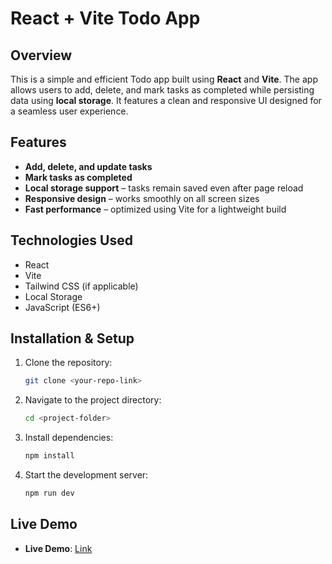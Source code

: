 # React + Vite Todo App

## Overview
This is a simple and efficient Todo app built using **React** and **Vite**. The app allows users to add, delete, and mark tasks as completed while persisting data using **local storage**. It features a clean and responsive UI designed for a seamless user experience.

## Features
- **Add, delete, and update tasks**  
- **Mark tasks as completed**  
- **Local storage support** – tasks remain saved even after page reload  
- **Responsive design** – works smoothly on all screen sizes  
- **Fast performance** – optimized using Vite for a lightweight build  

## Technologies Used
- React  
- Vite  
- Tailwind CSS (if applicable)  
- Local Storage  
- JavaScript (ES6+)

## Installation & Setup
1. Clone the repository:
   ```sh
   git clone <your-repo-link>
   ```
2. Navigate to the project directory:
   ```sh
   cd <project-folder>
   ```
3. Install dependencies:
   ```sh
   npm install
   ```
4. Start the development server:
   ```sh
   npm run dev
   ```

## Live Demo
- **Live Demo**: [Link](https://gourav1008.github.io/Smart-Todo-App/)  
